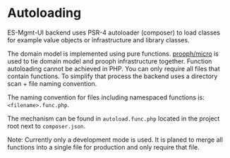 # Autoloading

ES-Mgmt-UI backend uses PSR-4 autoloader (composer) to load classes for example value objects or
infrastructure and library classes.

The domain model is implemented using pure functions. [prooph/micro](https://github.com/prooph/micro) is
used to tie domain model and prooph infrastructure together.
Function autoloading cannot be achieved in PHP. You can only require all files that contain functions.
To simplify that process the backend uses a directory scan + file naming convention.

The naming convention for files including namespaced functions is: `<filename>.func.php`.

The mechanism can be found in `autoload.func.php` located in the project root next to `composer.json`.

Note: Currently only a development mode is used. It is planed to merge all functions into a single file
for production and only require that file.

